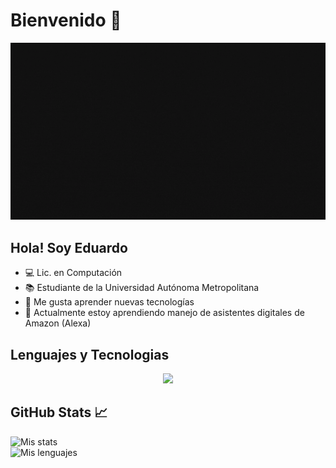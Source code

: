 # Bienvenido 👋

<p align="center">
  <img src="banner.gif" alt="Mi banner" />
</p>

## Hola! Soy Eduardo
- 💻 Lic. en Computación
- 📚 Estudiante de la Universidad Autónoma Metropolitana
- 🤔 Me gusta aprender nuevas tecnologías
- 🌱 Actualmente estoy aprendiendo manejo de asistentes digitales de Amazon (Alexa)

## Lenguajes y Tecnologias

<div>
  <p align="center">
   <a href="https://skillicons.dev">
     <img src="https://skillicons.dev/icons?i=c,java,spring,js,html,css,bootstrap,nodejs,py,vscode" />
   </a>
 </p>
</div> 

## GitHub Stats 📈
![Mis stats](https://github-readme-stats.vercel.app/api?username=LaloSP-dev&theme=gruvbox&show_icons=true)
<br>
![Mis lenguajes](https://github-readme-stats.vercel.app/api/top-langs/?username=LaloSP-dev&theme=gruvbox)

